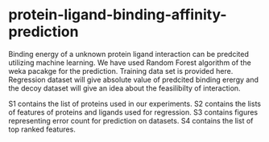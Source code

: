 # protein-ligand-binding-affinity-prediction
Binding energy of a unknown protein ligand interaction can be predcited utilizing machine learning. We have used Random Forest algorithm of the weka pacakge for the prediction.
Training data set is provided here. Regression dataset will give absolute value of predcited binding erergy and the decoy dataset will give an idea about the feasilibilty of interaction.

S1 contains the list of proteins used in our experiments. S2 contains the lists of features of proteins and ligands used for regression. S3 contains figures representing error count for prediction on datasets. S4 contains the list of top ranked features.
